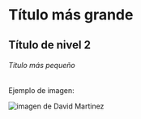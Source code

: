 # Título más grande
## Título de nivel 2
###### Título más pequeño

Ejemplo de imagen:

![imagen de David Martinez](https://somoskudasai.com/wp-content/uploads/2023/03/portada_cyberpunk-edgerunners-12.jpg)

